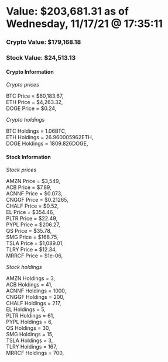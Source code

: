 # Value: $203,681.31 as of Wednesday, 11/17/21 @ 17:35:11 

### Crypto Value: $179,168.18

### Stock Value: $24,513.13

#### Crypto Information 
*Crypto prices* 

BTC Price = $60,183.67,  
ETH Price = $4,263.32,  
DOGE Price = $0.24,  


*Crypto holdings* 

BTC Holdings = 1.06BTC,  
ETH Holdings = 26.960005962ETH,  
DOGE Holdings = 1809.826DOGE,  


#### Stock Information 

*Stock prices* 

AMZN Price = $3,549,  
ACB Price = $7.89,  
ACNNF Price = $0.073,  
CNGGF Price = $0.21265,  
CHALF Price = $0.52,  
EL Price = $354.46,  
PLTR Price = $22.49,  
PYPL Price = $206.27,  
QS Price = $35.78,  
SMG Price = $168.75,  
TSLA Price = $1,089.01,  
TLRY Price = $12.34,  
MRRCF Price = $1e-06,  


*Stock holdings* 

AMZN Holdings = 3,  
ACB Holdings = 41,  
ACNNF Holdings = 1000,  
CNGGF Holdings = 200,  
CHALF Holdings = 217,  
EL Holdings = 5,  
PLTR Holdings = 61,  
PYPL Holdings = 6,  
QS Holdings = 30,  
SMG Holdings = 15,  
TSLA Holdings = 3,  
TLRY Holdings = 167,  
MRRCF Holdings = 700,  


